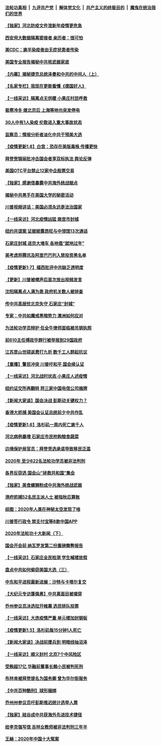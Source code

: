 ####  [法轮功真相](../../../../basic/blob/master/README.md?t=01091402) &nbsp;|&nbsp; [九评共产党](../../../../9ping.md/blob/master/README.md?t=01091402) &nbsp;|&nbsp; [解体党文化](../../../../jtdwh.md/blob/master/README.md?t=01091402)  &nbsp;|&nbsp; [共产主义的终极目的](../../../../gczydzjmd.md/blob/master/README.md?t=01091402) &nbsp;|&nbsp; [魔鬼在统治我们的世界](../../../../mgztzwmdsj.md/blob/master/README.md?t=01091402) 

#### [【独家】河北防疫文件泄新年疫情更危急](../pages/nf4514/n12676860.md?t=01091402) 

#### [西安用大数据隔离密接者 亲历者：很可怕](../pages/nf4514/n12676516.md?t=01091402) 

#### [美CDC：逾半染疫者由无症状患者传染](../pages/nf4514/n12676778.md?t=01091402) 

#### [美国专业报告揭秘中共核武器家底](../pages/nf4514/n12676422.md?t=01091402) 

#### [【内幕】揭秘捷克总统泽曼和中共的中间人（上）](../pages/nf4514/n12675076.md?t=01091402) 

#### [【名家专栏】我现在更能看懂《德国好人》](../pages/nf4514/n12675817.md?t=01091402) 

#### [【一线采访】隔离点无供暖 小果庄村民呼救](../pages/nf4514/n12676175.md?t=01091402) 

#### [极寒冷冬 继北京后 上海等地也突发停电](../pages/nf4514/n12676069.md?t=01091402) 

#### [30人中有1人染疫 伦敦进入重大事故状态](../pages/nf4514/n12676052.md?t=01091402) 

#### [监察员：情报分析者淡化中共干预美大选](../pages/nf4514/n12676039.md?t=01091402) 

#### [【疫情更新1.8】白宫：恐存在美版毒株 传播更快](../pages/nf4514/n12675453.md?t=01091402) 

#### [拜登贺锦丽批冲击国会者享双标执法 舆论反弹](../pages/nf4514/n12675609.md?t=01091402) 

#### [美国OTC平台禁止12家中企股票交易](../pages/nf4514/n12675373.md?t=01091402) 

#### [【独家】感谢信暴露中共海外统战据点](../pages/nf4514/n12672099.md?t=01091402) 

#### [揭秘中共黑手在美国大学的秘密活动](../pages/nf4514/n12674757.md?t=01091402) 

#### [川普视频讲话：美国必须永远是法治国家](../pages/nf4514/n12674534.md?t=01091402) 

#### [【一线采访】河北疫情凶猛 南宫市封城](../pages/nf4514/n12673951.md?t=01091402) 

#### [纽约共谍案 证据披露昂旺与中领馆13次通话](../pages/nf4514/n12672560.md?t=01091402) 

#### [石家庄封城 进京大堵车 各地倡“就地过年”](../pages/nf4514/n12673929.md?t=01091402) 

#### [美考虑将腾讯及阿里巴巴列入禁投资黑名单](../pages/nf4514/n12673403.md?t=01091402) 

#### [【疫情更新1·7】福西批评中共缺乏透明度](../pages/nf4514/n12673018.md?t=01091402) 

#### [【更新】川普被噤声后首次放出视频发言](../pages/nf4514/n12671553.md?t=01091402) 

#### [沈阳隔离点人满为患 政府机关数人被排查](../pages/nf4514/n12671564.md?t=01091402) 

#### [传中共高层忧北京失守 石家庄“封城”](../pages/nf4514/n12672446.md?t=01091402) 

#### [专家：中共如魔戒黑暗势力 澳洲如何应对](../pages/nf4514/n12672657.md?t=01091402) 

#### [为法轮功学员辩护 任全牛律师面临被吊销执照](../pages/nf4514/n12671506.md?t=01091402) 

#### [前610主任傅政华罪行被举报到29国政府](../pages/nf4514/n12670529.md?t=01091402) 

#### [江苏昆山世硕返费打九折 数千工人群起抗议](../pages/nf4514/n12671428.md?t=01091402) 

#### [【重播】警民冲突 川普吁和平 国会续认证](../pages/nf4514/n12664729.md?t=01091402) 

#### [【一线采访】河北战时状态 小果庄人述疫情](../pages/nf4514/n12671536.md?t=01091402) 

#### [纽约证交所再翻转 将三家中国电信公司摘牌](../pages/nf4514/n12671216.md?t=01091402) 

#### [【新闻大家谈】国会决战 彭斯动关键权力？](../pages/nf4514/n12670959.md?t=01091402) 

#### [香港大抓捕 美国会认证总统前夕中共作乱](../pages/nf4514/n12670630.md?t=01091402) 

#### [【疫情更新1.6】洛杉矶一周内死亡逾千人](../pages/nf4514/n12670405.md?t=01091402) 

#### [河北病例暴增 石家庄市民抢购粮食蔬菜](../pages/nf4514/n12670407.md?t=01091402) 

#### [边境保护局官员：拜登竞选承诺导致移民泛滥](../pages/nf4514/n12670437.md?t=01091402) 

#### [2020年 至少622名法轮功学员被非法判刑](../pages/nf4514/n12668588.md?t=01091402) 

#### [各界反窃选 国会山“拯救共和国”集会](../pages/nf4514/n12669883.md?t=01091402) 

#### [【独家】美食螺狮粉成中共海外统战武器](../pages/nf4514/n12661987.md?t=01091402) 

#### [港府抓捕52名民主派人士 被指秋后算账](../pages/nf4514/n12669806.md?t=01091402) 

#### [组图：2020年人类在神秘太空发现了啥](../pages/nf4514/n12667356.md?t=01091402) 

#### [川普签行政令 禁支付宝等8款中国APP](../pages/nf4514/n12669243.md?t=01091402) 

#### [2020年法轮功十大新闻（下）](../pages/nf4514/n12664598.md?t=01091402) 

#### [国会开会前 纳瓦罗发第二份重磅舞弊报告](../pages/nf4514/n12669073.md?t=01091402) 

#### [【一线采访】石家庄全民检测 学生喊楼放假](../pages/nf4514/n12668757.md?t=01091402) 

#### [盘点中共如何偷窃美国大选（三）](../pages/nf4514/n12656056.md?t=01091402) 

#### [中东和平进程最新进展：沙特与卡塔尔复交](../pages/nf4514/n12668714.md?t=01091402) 

#### [【大纪元专访蓬佩奥】中共真面目被揭穿](../pages/nf4514/n12668641.md?t=01091402) 

#### [乔州参议员决选拉开帷幕 选民排队投票](../pages/nf4514/n12668674.md?t=01091402) 

#### [【一线采访】大连疫情严重 单元楼加封钢板](../pages/nf4514/n12667937.md?t=01091402) 

#### [【疫情更新1.5】洛杉矶每15分钟1人死亡](../pages/nf4514/n12667960.md?t=01091402) 

#### [【新闻大家谈】决战前援兵到 明暗线抽沼泽](../pages/nf4514/n12668497.md?t=01091402) 

#### [【一线采访】顺义封村 北京7个中风险区](../pages/nf4514/n12667907.md?t=01091402) 

#### [受贿超17亿 华融前董事长赖小民被判死刑](../pages/nf4514/n12668069.md?t=01091402) 

#### [布林肯被拜登提名为国务卿 曾为华尔街服务](../pages/nf4514/n12668001.md?t=01091402) 

#### [【中共百种酷刑】球形捆绑](../pages/nf4514/n12666805.md?t=01091402) 

#### [乔州州参议员吁彭斯推迟统计选举人票](../pages/nf4514/n12667508.md?t=01091402) 

#### [【独家】硅谷成中共获海外先进技术捷径](../pages/nf4514/n12641480.md?t=01091402) 

#### [给李克强写信 吉林女教师被非法判刑三年半](../pages/nf4514/n12666576.md?t=01091402) 

#### [王赫：2020年中国十大冤案](../pages/nf4514/n12667088.md?t=01091402) 

